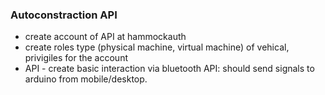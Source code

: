 ### Autoconstraction API

* create account of API at hammockauth 
* create roles type (physical machine, virtual machine) of vehical, privigiles for the account 
* API - create basic interaction via bluetooth API: should send signals to
  arduino from mobile/desktop.

